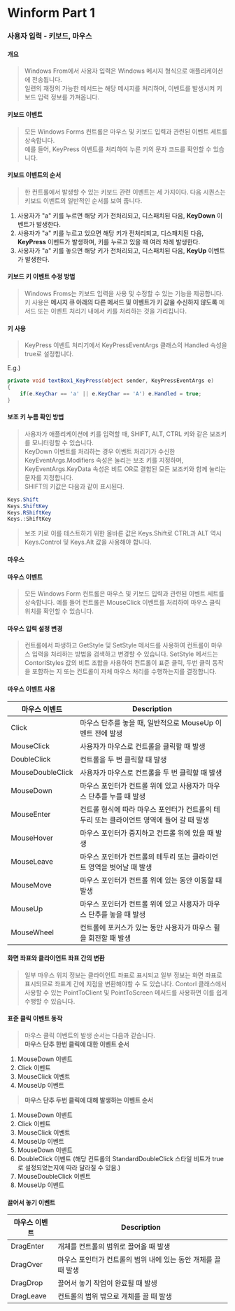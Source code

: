 # Winform Part 1  
### 사용자 입력 - 키보드, 마우스  

#### 개요
> Windows From에서 사용자 입력은 Windows 메시지 형식으로 애플리케이션에 전송됩니다.  
> 일련의 재정의 가능한 메서드는 해당 메시지를 처리하며, 이벤트를 발생시켜 키보드 입력 정보를 가져옵니다.   

#### 키보드 이벤트 
> 모든 Windows Forms 컨트롤은 마우스 및 키보드 입력과 관련된 이벤트 세트를 상속합니다.  
> 예를 들어, KeyPress 이벤트를 처리하여 누른 키의 문자 코드를 확인할 수 있습니다.  

#### 키보드 이벤트의 순서
> 한 컨트롤에서 발생할 수 있는 키보드 관련 이벤트는 세 가지이다. 다음 시퀀스는 키보드 이벤트의 일반적인 순서를 보여 줍니다.  
 1. 사용자가 "a" 키를 누르면 해당 키가 전처리되고, 디스패치된 다음, **KeyDown** 이벤트가 발생한다.
 2. 사용자가 "a" 키를 누르고 있으면 해당 키가 전처리되고, 디스패치된 다음, **KeyPress** 이벤트가 발생하며, 키를 누르고 있을 때 여러 차례 발생한다.
 3. 사용자가 "a" 키를 놓으면 해당 키가 전처리되고, 디스패치된 다음, **KeyUp** 이벤트가 발생한다.  

#### 키보드 키 이벤트 수정 방법
> Windows Froms는 키보드 입력을 사용 및 수정할 수 있는 기능을 제공합니다. 키 사용은 **메시지 큐 아래의 다른 메서드 및 이벤트가 키 값을 수신하지 않도록** 메서드 또는 이벤트 처리기 내에서 키를 처리하는 것을 가리킵니다. 

#### 키 사용
> KeyPress 이벤트 처리기에서 KeyPressEventArgs 클래스의 Handled 속성을 true로 설정합니다.
  
E.g.)
```cs
private void textBox1_KeyPress(object sender, KeyPressEventArgs e)
{
    if(e.KeyChar == 'a' || e.KeyChar == 'A') e.Handled = true;
}
```

#### 보조 키 누름 확인 방법
> 사용자가 애플리케이션에 키를 입력할 때, SHIFT, ALT, CTRL 키와 같은 보조키를 모니터링할 수 있습니다.  
> KeyDown 이벤트를 처리하는 경우 이벤트 처리기가 수신한 KeyEventArgs.Modifiers 속성은 눌리는 보조 키를 지정하며, KeyEventArgs.KeyData 속성은 비트 OR로 결합된 모든 보조키와 함께 눌리는 문자를 지정합니다.  
> SHIFT의 키값은 다음과 같이 표시된다.  

```cs
Keys.Shift
Keys.ShiftKey
Keys.RShiftKey
Keys.:ShiftKey
```
> 보조 키로 이를 테스트하기 위한 올바른 값은 Keys.Shift로 CTRL과 ALT 역시 Keys.Control 및 Keys.Alt 값을 사용해야 합니다. 

#### 마우스
#### 마우스 이벤트
> 모든 Windows Form 컨트롤은 마우스 및 키보드 입력과 관련된 이벤트 세트를 상속합니다. 예를 들어 컨트롤은 MouseClick 이벤트를 처리하여 마우스 클릭 위치를 확인할 수 있습니다.  

#### 마우스 입력 설정 변경
> 컨트롤에서 파생하고 GetStyle 및 SetStyle 메서드를 사용하여 컨트롤이 마우스 입력을 처리하는 방법을 검색하고 변경할 수 있습니다. SetStyle 메서드는 ContorlStyles 값의 비트 조합을 사용하여 컨트롤이 표준 클릭, 두번 클릭 동작을 포함하는 지 또는 컨트롤이 자체 마우스 처리를 수행하는지를 결정합니다.  
  
  
#### 마우스 이벤트 사용  


| 마우스 이벤트 | Description |
|-------------|------------|
| Click | 마우스 단추를 놓을 때, 일반적으로 MouseUp 이벤트 전에 발생|
| MouseClick | 사용자가 마우스로 컨트롤을 클릭할 때 발생 |
| DoubleClick | 컨트롤을 두 번 클릭할 때 발생 |
| MouseDoubleClick | 사용자가 마우스로 컨트롤을 두 번 클릭할 때 발생 |
| MouseDown | 마우스 포인터가 컨트롤 위에 있고 사용자가 마우스 단추를 누를 때 발생 |
| MouseEnter | 컨트롤 형식에 따라 마우스 포인터가 컨트롤의 테두리 또는 클라이언트 영역에 들어 갈 때 발생 |
| MouseHover | 마우스 포인터가 중지하고 컨트롤 위에 있을 때 발생 |
| MouseLeave | 마우스 포인터가 컨트롤의 테두리 또는 클라이언트 영역을 벗어날 때 발생 |
| MouseMove | 마우스 포인터가 컨트롤 위에 있는 동안 이동할 때 발생 |
| MouseUp | 마우스 포인터가 컨트롤 위에 있고 사용자가 마우스 단추를 놓을 때 발생 |
| MouseWheel | 컨트롤에 포커스가 있는 동안 사용자가 마우스 휠을 회전할 때 발생 | 

#### 화면 좌표와 클라이언트 좌표 간의 변환
> 일부 마우스 위치 정보는 클라이언트 좌표로 표시되고 일부 정보는 화면 좌표로 표시되므로 좌표계 간에 지점을 변환해야할 수 도 있습니다. Contorl 클래스에서 사용할 수 있는 PointToClient 및 PointToScreen 메서드를 사용하면 이를 쉽게 수행할 수 있습니다.  

#### 표준 클릭 이벤트 동작
> 마우스 클릭 이벤트의 발생 순서는 다음과 같습니다.  
> **마우스 단추 한번 클릭에 대한 이벤트 순서**
1. MouseDown 이벤트
2. Click 이벤트
3. MouseClick 이벤트
4. MouseUp 이벤트  
> **마우스 단추 두번 클릭에 대해 발생하는 이벤트 순서**
1. MouseDown 이벤트
2. Click 이벤트
3. MouseClick 이벤트
4. MouseUp 이벤트
5. MouseDown 이벤트
6. DoubleClick 이벤트 (해당 컨트롤의 StandardDoubleClick 스타일 비트가 true로 설정되었는지에 따라 달라질 수 있음.)  
7. MouseDoubleClick 이벤트
8. MouseUp 이벤트  

#### 끌어서 놓기 이벤트

| 마우스 이벤트 | Description |
| --------- | ----------- |
| DragEnter | 개체를 컨트롤의 범위로 끌어올 때 발생 |
| DragOver | 마우스 포인터가 컨트롤의 범위 내에 있는 동안 개체를 끌 때 발생 |
| DragDrop | 끌어서 놓기 작업이 완료될 때 발생 |
| DragLeave | 컨트롤의 범위 밖으로 개체를 끌 때 발생 |








